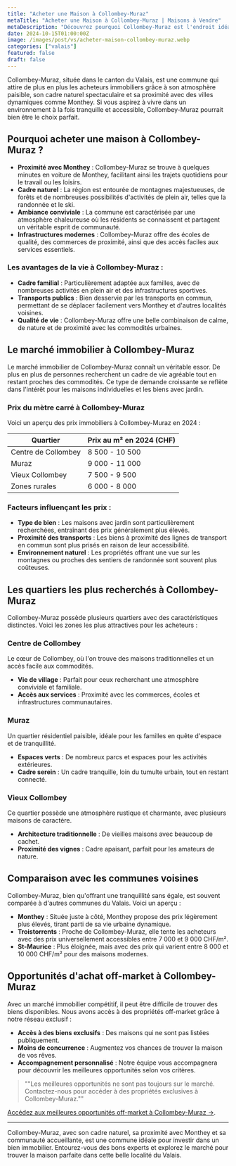 ```yaml
--- 
title: "Acheter une Maison à Collombey-Muraz"
metaTitle: "Acheter une Maison à Collombey-Muraz | Maisons à Vendre"
metaDescription: "Découvrez pourquoi Collombey-Muraz est l'endroit idéal pour acheter une maison. Explorez le marché immobilier local, les quartiers recherchés et nos conseils pour réussir votre achat."
date: 2024-10-15T01:00:00Z
image: /images/post/vs/acheter-maison-collombey-muraz.webp
categories: ["valais"]
featured: false
draft: false
---
```


Collombey-Muraz, située dans le canton du Valais, est une commune qui attire de plus en plus les acheteurs immobiliers grâce à son atmosphère paisible, son cadre naturel spectaculaire et sa proximité avec des villes dynamiques comme Monthey. Si vous aspirez à vivre dans un environnement à la fois tranquille et accessible, Collombey-Muraz pourrait bien être le choix parfait.

## Pourquoi acheter une maison à Collombey-Muraz ?

- **Proximité avec Monthey** : Collombey-Muraz se trouve à quelques minutes en voiture de Monthey, facilitant ainsi les trajets quotidiens pour le travail ou les loisirs.
- **Cadre naturel** : La région est entourée de montagnes majestueuses, de forêts et de nombreuses possibilités d'activités de plein air, telles que la randonnée et le ski.
- **Ambiance conviviale** : La commune est caractérisée par une atmosphère chaleureuse où les résidents se connaissent et partagent un véritable esprit de communauté.
- **Infrastructures modernes** : Collombey-Muraz offre des écoles de qualité, des commerces de proximité, ainsi que des accès faciles aux services essentiels.

### Les avantages de la vie à Collombey-Muraz :

- **Cadre familial** : Particulièrement adaptée aux familles, avec de nombreuses activités en plein air et des infrastructures sportives.
- **Transports publics** : Bien desservie par les transports en commun, permettant de se déplacer facilement vers Monthey et d'autres localités voisines.
- **Qualité de vie** : Collombey-Muraz offre une belle combinaison de calme, de nature et de proximité avec les commodités urbaines.

## Le marché immobilier à Collombey-Muraz

Le marché immobilier de Collombey-Muraz connaît un véritable essor. De plus en plus de personnes recherchent un cadre de vie agréable tout en restant proches des commodités. Ce type de demande croissante se reflète dans l'intérêt pour les maisons individuelles et les biens avec jardin.

### Prix du mètre carré à Collombey-Muraz

Voici un aperçu des prix immobiliers à Collombey-Muraz en 2024 :

| Quartier               | Prix au m² en 2024 (CHF) |
|------------------------|--------------------------|
| Centre de Collombey    | 8 500 - 10 500          |
| Muraz                  | 9 000 - 11 000          |
| Vieux Collombey        | 7 500 - 9 500           |
| Zones rurales           | 6 000 - 8 000           |

### Facteurs influençant les prix :

- **Type de bien** : Les maisons avec jardin sont particulièrement recherchées, entraînant des prix généralement plus élevés.
- **Proximité des transports** : Les biens à proximité des lignes de transport en commun sont plus prisés en raison de leur accessibilité.
- **Environnement naturel** : Les propriétés offrant une vue sur les montagnes ou proches des sentiers de randonnée sont souvent plus coûteuses.

## Les quartiers les plus recherchés à Collombey-Muraz

Collombey-Muraz possède plusieurs quartiers avec des caractéristiques distinctes. Voici les zones les plus attractives pour les acheteurs :

### Centre de Collombey

Le cœur de Collombey, où l'on trouve des maisons traditionnelles et un accès facile aux commodités.

- **Vie de village** : Parfait pour ceux recherchant une atmosphère conviviale et familiale.
- **Accès aux services** : Proximité avec les commerces, écoles et infrastructures communautaires.

### Muraz

Un quartier résidentiel paisible, idéale pour les familles en quête d'espace et de tranquillité.

- **Espaces verts** : De nombreux parcs et espaces pour les activités extérieures.
- **Cadre serein** : Un cadre tranquille, loin du tumulte urbain, tout en restant connecté.

### Vieux Collombey

Ce quartier possède une atmosphère rustique et charmante, avec plusieurs maisons de caractère.

- **Architecture traditionnelle** : De vieilles maisons avec beaucoup de cachet.
- **Proximité des vignes** : Cadre apaisant, parfait pour les amateurs de nature.

## Comparaison avec les communes voisines

Collombey-Muraz, bien qu'offrant une tranquillité sans égale, est souvent comparée à d'autres communes du Valais. Voici un aperçu :

- **Monthey** : Située juste à côté, Monthey propose des prix légèrement plus élevés, tirant parti de sa vie urbaine dynamique.
- **Troistorrents** : Proche de Collombey-Muraz, elle tente les acheteurs avec des prix universellement accessibles entre 7 000 et 9 000 CHF/m².
- **St-Maurice** : Plus éloignée, mais avec des prix qui varient entre 8 000 et 10 000 CHF/m² pour des maisons modernes.

## Opportunités d'achat off-market à Collombey-Muraz

Avec un marché immobilier compétitif, il peut être difficile de trouver des biens disponibles. Nous avons accès à des propriétés off-market grâce à notre réseau exclusif :

- **Accès à des biens exclusifs** : Des maisons qui ne sont pas listées publiquement.
- **Moins de concurrence** : Augmentez vos chances de trouver la maison de vos rêves.
- **Accompagnement personnalisé** : Notre équipe vous accompagnera pour découvrir les meilleures opportunités selon vos critères.

> ""Les meilleures opportunités ne sont pas toujours sur le marché. Contactez-nous pour accéder à des propriétés exclusives à Collombey-Muraz.""

[Accédez aux meilleures opportunités off-market à Collombey-Muraz ->](/contact).

---

Collombey-Muraz, avec son cadre naturel, sa proximité avec Monthey et sa communauté accueillante, est une commune idéale pour investir dans un bien immobilier. Entourez-vous des bons experts et explorez le marché pour trouver la maison parfaite dans cette belle localité du Valais.